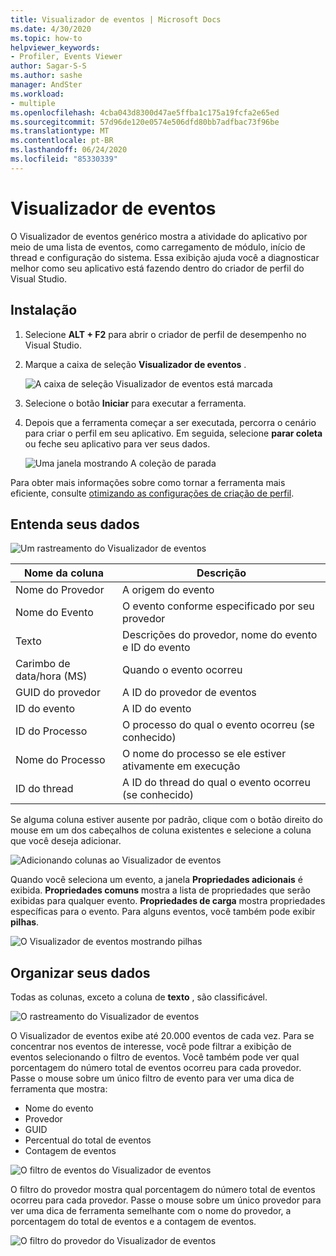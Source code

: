 ```yaml
---
title: Visualizador de eventos | Microsoft Docs
ms.date: 4/30/2020
ms.topic: how-to
helpviewer_keywords:
- Profiler, Events Viewer
author: Sagar-S-S
ms.author: sashe
manager: AndSter
ms.workload:
- multiple
ms.openlocfilehash: 4cba043d8300d47ae5ffba1c175a19fcfa2e65ed
ms.sourcegitcommit: 57d96de120e0574e506dfd80bb7adfbac73f96be
ms.translationtype: MT
ms.contentlocale: pt-BR
ms.lasthandoff: 06/24/2020
ms.locfileid: "85330339"
---
```

# <a name="events-viewer"></a>Visualizador de eventos

O Visualizador de eventos genérico mostra a atividade do aplicativo por meio de uma lista de eventos, como carregamento de módulo, início de thread e configuração do sistema. Essa exibição ajuda você a diagnosticar melhor como seu aplicativo está fazendo dentro do criador de perfil do Visual Studio.

## <a name="setup"></a>Instalação

1. Selecione **ALT + F2** para abrir o criador de perfil de desempenho no Visual Studio.

1. Marque a caixa de seleção **Visualizador de eventos** .

   ![A caixa de seleção Visualizador de eventos está marcada](../profiling/media/eventsviewerselected.png "A caixa de seleção Visualizador de eventos está marcada")

1. Selecione o botão **Iniciar** para executar a ferramenta.

1. Depois que a ferramenta começar a ser executada, percorra o cenário para criar o perfil em seu aplicativo. Em seguida, selecione **parar coleta** ou feche seu aplicativo para ver seus dados.

   ![Uma janela mostrando A coleção de parada](../profiling/media/stopcollectioneventsviewer.png "Uma janela mostrando A coleção de parada")

Para obter mais informações sobre como tornar a ferramenta mais eficiente, consulte [otimizando as configurações de criação de perfil](../profiling/optimize-profiler-settings.md).

## <a name="understand-your-data"></a>Entenda seus dados

![Um rastreamento do Visualizador de eventos](../profiling/media/eventviewertrace.png "Um rastreamento do Visualizador de eventos")

|Nome da coluna|Descrição|
|----------|---------------------|
|Nome do Provedor|A origem do evento|
|Nome do Evento|O evento conforme especificado por seu provedor|
|Texto|Descrições do provedor, nome do evento e ID do evento|
|Carimbo de data/hora (MS)|Quando o evento ocorreu|
|GUID do provedor|A ID do provedor de eventos|
|ID do evento|A ID do evento|
|ID do Processo|O processo do qual o evento ocorreu (se conhecido)|
|Nome do Processo|O nome do processo se ele estiver ativamente em execução|
|ID do thread|A ID do thread do qual o evento ocorreu (se conhecido)|

Se alguma coluna estiver ausente por padrão, clique com o botão direito do mouse em um dos cabeçalhos de coluna existentes e selecione a coluna que você deseja adicionar.

![Adicionando colunas ao Visualizador de eventos](../profiling/media/eventvieweraddcolumns.png "Adicionando colunas ao Visualizador de eventos")

Quando você seleciona um evento, a janela **Propriedades adicionais** é exibida. **Propriedades comuns** mostra a lista de propriedades que serão exibidas para qualquer evento. **Propriedades de carga** mostra propriedades específicas para o evento. Para alguns eventos, você também pode exibir **pilhas**.

![O Visualizador de eventos mostrando pilhas](../profiling/media/eventviewerstacks.png "O Visualizador de eventos mostrando pilhas")

## <a name="organize-your-data"></a>Organizar seus dados

Todas as colunas, exceto a coluna de **texto** , são classificável.

![O rastreamento do Visualizador de eventos](../profiling/media/eventviewertrace.png "O rastreamento do Visualizador de eventos")

O Visualizador de eventos exibe até 20.000 eventos de cada vez. Para se concentrar nos eventos de interesse, você pode filtrar a exibição de eventos selecionando o filtro de eventos. Você também pode ver qual porcentagem do número total de eventos ocorreu para cada provedor. Passe o mouse sobre um único filtro de evento para ver uma dica de ferramenta que mostra:

- Nome do evento
- Provedor
- GUID
- Percentual do total de eventos
- Contagem de eventos

![O filtro de eventos do Visualizador de eventos](../profiling/media/eventviewereventfilter.png "O filtro de eventos do Visualizador de eventos")

O filtro do provedor mostra qual porcentagem do número total de eventos ocorreu para cada provedor. Passe o mouse sobre um único provedor para ver uma dica de ferramenta semelhante com o nome do provedor, a porcentagem do total de eventos e a contagem de eventos.

![O filtro do provedor do Visualizador de eventos](../profiling/media/eventviewerproviderfilter.png "O filtro do provedor do Visualizador de eventos")
